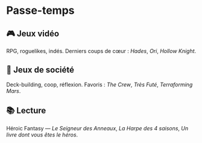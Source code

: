 # Passe-temps

## 🎮 Jeux vidéo
RPG, roguelikes, indés. Derniers coups de cœur : *Hades*, *Ori*, *Hollow Knight*.

## 🎲 Jeux de société
Deck-building, coop, réflexion. Favoris : *The Crew*, *Très Futé*, *Terraforming Mars*.

## 📚 Lecture
Héroic Fantasy — *Le Seigneur des Anneaux*, *La Harpe des 4 saisons*, *Un livre dont vous êtes le héros*.
